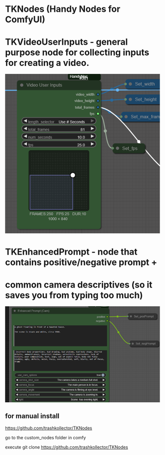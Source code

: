 # TKNodes (Handy Nodes for ComfyUI)

# TKVideoUserInputs - general purpose node for collecting inputs for creating a video.


![Alt text](assets/tkvideouserinputs.png)


# TKEnhancedPrompt - node that contains positive/negative prompt +
#                    common camera descriptives (so it saves you from typing too much)


![Alt text](assets/tkenhancedprompt.png)

for manual install
---------------------
https://github.com/trashkollector/TKNodes

go to the custom_nodes folder in comfy

execute 
git clone https://github.com/trashkollector/TKNodes




